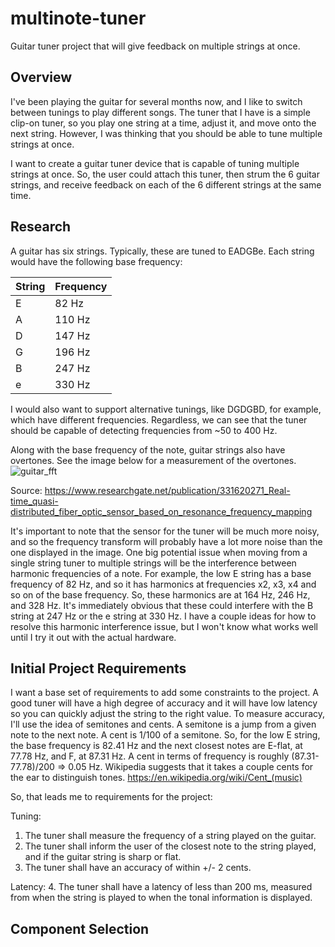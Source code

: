 # multinote-tuner
Guitar tuner project that will give feedback on multiple strings at once.


## Overview

I've been playing the guitar for several months now, and I like to switch between tunings to play different songs. The tuner that I have is a simple clip-on tuner, so you play one string at a time, adjust it, and move onto the next string. However, I was thinking that you should be able to tune multiple strings at once.

I want to create a guitar tuner device that is capable of tuning multiple strings at once. So, the user could attach this tuner, then strum the 6 guitar strings, and receive feedback on each of the 6 different strings at the same time.

## Research

A guitar has six strings. Typically, these are tuned to EADGBe.
Each string would have the following base frequency:

| String    | Frequency |
| -------- | ------- |
| E | 82 Hz  |
| A | 110 Hz |
| D | 147 Hz |
| G | 196 Hz |
| B | 247 Hz |
| e | 330 Hz |

I would also want to support alternative tunings, like DGDGBD, for example, which have different frequencies. Regardless, we can see that the tuner should be capable of detecting frequencies from ~50 to 400 Hz.

Along with the base frequency of the note, guitar strings also have overtones. See the image below for a measurement of the overtones.
![guitar_fft](https://github.com/user-attachments/assets/266737d4-b064-4a65-8211-d8823fa5be0a)

Source: https://www.researchgate.net/publication/331620271_Real-time_quasi-distributed_fiber_optic_sensor_based_on_resonance_frequency_mapping

It's important to note that the sensor for the tuner will be much more noisy, and so the frequency transform will probably have a lot more noise than the one displayed in the image.
One big potential issue when moving from a single string tuner to multiple strings will be the interference between harmonic frequencies of a note.
For example, the low E string has a base frequency of 82 Hz, and so it has harmonics at frequencies x2, x3, x4 and so on of the base frequency. So, these harmonics are at 164 Hz, 246 Hz, and 328 Hz. It's immediately obvious that these could interfere with the B string at 247 Hz or the e string at 330 Hz.
I have a couple ideas for how to resolve this harmonic interference issue, but I won't know what works well until I try it out with the actual hardware.

## Initial Project Requirements

I want a base set of requirements to add some constraints to the project.
A good tuner will have a high degree of accuracy and it will have low latency so you can quickly adjust the string to the right value.
To measure accuracy, I'll use the idea of semitones and cents. A semitone is a jump from a given note to the next note. A cent is 1/100 of a semitone.
So, for the low E string, the base frequency is 82.41 Hz and the next closest notes are E-flat, at 77.78 Hz, and F, at 87.31 Hz. A cent in terms of frequency is roughly (87.31-77.78)/200 => 0.05 Hz.
Wikipedia suggests that it takes a couple cents for the ear to distinguish tones. https://en.wikipedia.org/wiki/Cent_(music)

So, that leads me to requirements for the project:

Tuning:
1. The tuner shall measure the frequency of a string played on the guitar.
2. The tuner shall inform the user of the closest note to the string played, and if the guitar string is sharp or flat.
3. The tuner shall have an accuracy of within +/- 2 cents.

Latency:
4. The tuner shall have a latency of less than 200 ms, measured from when the string is played to when the tonal information is displayed.

## Component Selection


